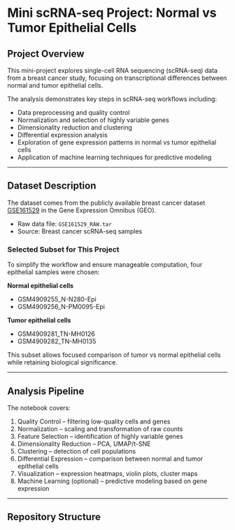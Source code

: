 # Mini scRNA-seq Project: Normal vs Tumor Epithelial Cells

## Project Overview
This mini-project explores single-cell RNA sequencing (scRNA-seq) data from a breast cancer study, focusing on transcriptional differences between normal and tumor epithelial cells.

The analysis demonstrates key steps in scRNA-seq workflows including:  
- Data preprocessing and quality control  
- Normalization and selection of highly variable genes  
- Dimensionality reduction and clustering  
- Differential expression analysis  
- Exploration of gene expression patterns in normal vs tumor epithelial cells  
- Application of machine learning techniques for predictive modeling  

---

## Dataset Description
The dataset comes from the publicly available breast cancer dataset [GSE161529](https://www.ncbi.nlm.nih.gov/geo/query/acc.cgi?acc=GSE161529) in the Gene Expression Omnibus (GEO).

- Raw data file: `GSE161529_RAW.tar`  
- Source: Breast cancer scRNA-seq samples  

### Selected Subset for This Project
To simplify the workflow and ensure manageable computation, four epithelial samples were chosen:

**Normal epithelial cells**  
- GSM4909255_N-N280-Epi  
- GSM4909256_N-PM0095-Epi  

**Tumor epithelial cells**  
- GSM4909281_TN-MH0126  
- GSM4909282_TN-MH0135  

This subset allows focused comparison of tumor vs normal epithelial cells while retaining biological significance.  

---

## Analysis Pipeline
The notebook covers:  
1. Quality Control – filtering low-quality cells and genes  
2. Normalization – scaling and transformation of raw counts  
3. Feature Selection – identification of highly variable genes  
4. Dimensionality Reduction – PCA, UMAP/t-SNE  
5. Clustering – detection of cell populations  
6. Differential Expression – comparison between normal and tumor epithelial cells  
7. Visualization – expression heatmaps, violin plots, cluster maps  
8. Machine Learning (optional) – predictive modeling based on gene expression  

---

## Repository Structure
